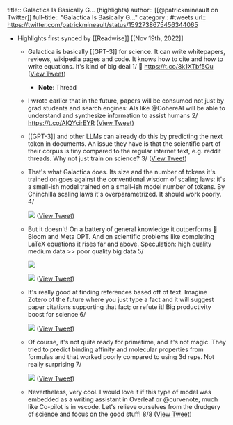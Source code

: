 title:: Galactica Is Basically G... (highlights)
author:: [[@patrickmineault on Twitter]]
full-title:: "Galactica Is Basically G..."
category:: #tweets
url:: https://twitter.com/patrickmineault/status/1592738675456344065

- Highlights first synced by [[Readwise]] [[Nov 19th, 2022]]
	- Galactica is basically [[GPT-3]] for science. It can write whitepapers, reviews, wikipedia pages and code. It knows how to cite and how to write equations. It's kind of big deal 1/ 🧵 https://t.co/8k1XTbf5Ou ([View Tweet](https://twitter.com/patrickmineault/status/1592738675456344065))
		- **Note**: Thread
	- I wrote earlier that in the future, papers will be consumed not just by grad students and search engines: AIs like @CohereAI will be able to understand and synthesize information to assist humans 2/ https://t.co/AIQYcirEYR ([View Tweet](https://twitter.com/patrickmineault/status/1592738677293056000))
	- [[GPT-3]] and other LLMs can already do this by predicting the next token in documents. An issue they have is that the scientific part of their corpus is tiny compared to the regular internet text, e.g. reddit threads. Why not just train on science? 3/ ([View Tweet](https://twitter.com/patrickmineault/status/1592738679130202113))
	- That's what Galactica does. Its size and the number of tokens it's trained on goes against the conventional wisdom of scaling laws: it's a small-ish model trained on a small-ish model number of tokens. By Chinchilla scaling laws it's overparametrized. It should work poorly. 4/ 
	  
	  ![](https://pbs.twimg.com/media/FhqGr6ZWAAEHjDq.png) ([View Tweet](https://twitter.com/patrickmineault/status/1592738683652014081))
	- But it doesn't! On a battery of general knowledge it outperforms 🤗Bloom and Meta OPT. And on scientific problems like completing LaTeX equations it rises far and above. Speculation: high quality medium data >> poor quality big data 5/ 
	  
	  ![](https://pbs.twimg.com/media/FhqHfklX0AAlZRU.jpg) 
	  
	  ![](https://pbs.twimg.com/media/FhqHz0IXoAEHOC5.jpg) ([View Tweet](https://twitter.com/patrickmineault/status/1592738688550989825))
	- It's really good at finding references based off of text. Imagine Zotero of the future where you just type a fact and it will suggest paper citations supporting that fact; or refute it! Big productivity boost for science 6/ 
	  
	  ![](https://pbs.twimg.com/media/FhqIxMCWAAISYvU.jpg) ([View Tweet](https://twitter.com/patrickmineault/status/1592738693873537025))
	- Of course, it's not quite ready for primetime, and it's not magic. They tried to predict binding affinity and molecular properties from formulas and that worked poorly compared to using 3d reps. Not really surprising 7/ 
	  
	  ![](https://pbs.twimg.com/media/FhqJRRvXkAEoZ5C.png) ([View Tweet](https://twitter.com/patrickmineault/status/1592738698093035520))
	- Nevertheless, very cool. I would love it if this type of model was embedded as a writing assistant in Overleaf or @curvenote, much like Co-pilot is in vscode. Let's relieve ourselves from the drudgery of science and focus on the good stuff! 8/8 ([View Tweet](https://twitter.com/patrickmineault/status/1592738701108711427))